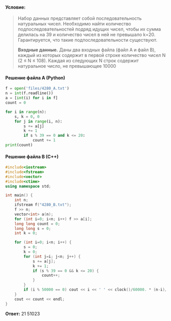 #### Условие:
> Набор данных представляет собой последовательность натуральных чисел. Необходимо найти количество подпоследовательностей подряд идущих чисел, чтобы их сумма делилась на 39 и количество чисел в ней не превышало k=20. Гарантируется, что такие подпоследовательности существуют.
> 
> **Входные данные.** Даны два входных файла (файл A и файл B), каждый из которых содержит в первой строке количество чисел N (2 ≤ N ≤ 108). Каждая из следующих N строк содержит натуральное число, не превышающее 10000

#### Решение файла A (Python)
```python
f = open('files/4280_A.txt')
n = int(f.readline())
a = [int(i) for i in f]
count = 0

for i in range(n):
    s, k = 0, 0
    for j in range(i, n):
        s += a[j]
        k += 1
        if s % 39 == 0 and k <= 20:
            count += 1
print(count)
```

#### Решение файла B (C++)
```cpp
#include<iostream>
#include<fstream>
#include<vector>
#include<ctime>
using namespace std;

int main() {
	int n;
	ifstream f("4280_B.txt");
	f >> n;
	vector<int> a(n);
	for (int i=0; i<n; i++) f >> a[i];
	long long count = 0;
	long long s = 0;
	int k = 0;

	for (int i=0; i<n; i++) {
		s = 0;
		k = 0;
		for (int j=i; j<n; j++) {
			s += a[j];
			k += 1;
			if (s % 39 == 0 && k <= 20) {
				count++;
			}
		}
		if (i % 50000 == 0) cout << i << ' ' << clock()/60000. * (n-i)/i << endl;
	}
	cout << count << endl;
}
```

**Ответ:** 21 51023
